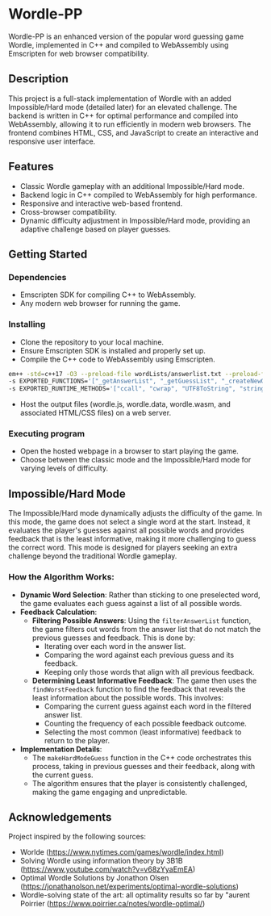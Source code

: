 # Wordle-PP

Wordle-PP is an enhanced version of the popular word guessing game Wordle, implemented in C++ and compiled to WebAssembly using Emscripten for web browser compatibility.

## Description

This project is a full-stack implementation of Wordle with an added Impossible/Hard mode (detailed later) for an elevated challenge. The backend is written in C++ for optimal performance and compiled into WebAssembly, allowing it to run efficiently in modern web browsers. The frontend combines HTML, CSS, and JavaScript to create an interactive and responsive user interface.

## Features

- Classic Wordle gameplay with an additional Impossible/Hard mode.
- Backend logic in C++ compiled to WebAssembly for high performance.
- Responsive and interactive web-based frontend.
- Cross-browser compatibility.
- Dynamic difficulty adjustment in Impossible/Hard mode, providing an adaptive challenge based on player guesses.

## Getting Started

### Dependencies

- Emscripten SDK for compiling C++ to WebAssembly.
- Any modern web browser for running the game.

### Installing

- Clone the repository to your local machine.
- Ensure Emscripten SDK is installed and properly set up.
- Compile the C++ code to WebAssembly using Emscripten.

```sh
em++ -std=c++17 -O3 --preload-file wordLists/answerlist.txt --preload-file wordLists/guesslist.txt wordle.cpp -o wordle.js -s WASM=1 \
-s EXPORTED_FUNCTIONS='["_getAnswerList", "_getGuessList", "_createNewGame", "_makeGuess", "_evaluateGuess", "_validateGuess", "_isMatch", "_filterAnswerList", "_findWorstFeedback", "_makeHardModeGuess", "_free", "_malloc"]' \
-s EXPORTED_RUNTIME_METHODS='["ccall", "cwrap", "UTF8ToString", "stringToUTF8", "setValue"]'
```

- Host the output files (wordle.js, wordle.data, wordle.wasm, and associated HTML/CSS files) on a web server.

### Executing program

- Open the hosted webpage in a browser to start playing the game.
- Choose between the classic mode and the Impossible/Hard mode for varying levels of difficulty.

## Impossible/Hard Mode

The Impossible/Hard mode dynamically adjusts the difficulty of the game. In this mode, the game does not select a single word at the start. Instead, it evaluates the player's guesses against all possible words and provides feedback that is the least informative, making it more challenging to guess the correct word. This mode is designed for players seeking an extra challenge beyond the traditional Wordle gameplay.

### How the Algorithm Works:
- **Dynamic Word Selection**: Rather than sticking to one preselected word, the game evaluates each guess against a list of all possible words.
- **Feedback Calculation**:
  - **Filtering Possible Answers**: Using the `filterAnswerList` function, the game filters out words from the answer list that do not match the previous guesses and feedback. This is done by:
    - Iterating over each word in the answer list.
    - Comparing the word against each previous guess and its feedback.
    - Keeping only those words that align with all previous feedback.
  - **Determining Least Informative Feedback**: The game then uses the `findWorstFeedback` function to find the feedback that reveals the least information about the possible words. This involves:
    - Comparing the current guess against each word in the filtered answer list.
    - Counting the frequency of each possible feedback outcome.
    - Selecting the most common (least informative) feedback to return to the player.
- **Implementation Details**:
  - The `makeHardModeGuess` function in the C++ code orchestrates this process, taking in previous guesses and their feedback, along with the current guess.
  - The algorithm ensures that the player is consistently challenged, making the game engaging and unpredictable.

## Acknowledgements

Project inspired by the following sources:
- Worlde (https://www.nytimes.com/games/wordle/index.html)
- Solving Wordle using information theory by 3B1B (https://www.youtube.com/watch?v=v68zYyaEmEA)
- Optimal Wordle Solutions by Jonathon Olsen (https://jonathanolson.net/experiments/optimal-wordle-solutions)
- Wordle-solving state of the art: all optimality results so far by "aurent Poirrier (https://www.poirrier.ca/notes/wordle-optimal/)